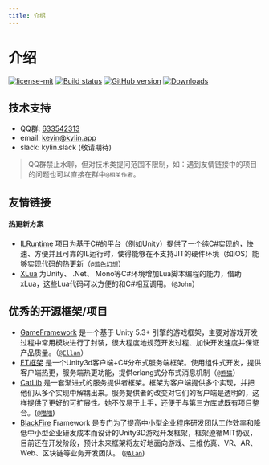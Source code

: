 ```yaml
---
title: 介绍
---
```


# 介绍

<a href="https://github.com/Kylin-Studio/Kit/blob/master/LICENSE"><img src="https://img.shields.io/badge/license-MIT-blue.svg" title="license-mit" /></a> <a href="https://ci.appveyor.com/project/gjmvvv/kit"><img src="https://ci.appveyor.com/api/projects/status/tk3o571mwbw2rykj?svg=true" title="Build status"/></a> <a href="https://github.com/Kylin-Studio/Kit/"><img src="https://img.shields.io/badge/version-v0.1.0-green.svg" title="GitHub version" ></a> <a href="https://github.com/Kylin-Studio/Kit/releases"><img src="https://img.shields.io/badge/Download-1k-green.svg" title="Downloads" /></a>


## 技术支持

- QQ群: [633542313](//shang.qq.com/wpa/qunwpa?idkey=1235068de91ee5b340182dfa324f2d118fa586c8dd4053946763172de0f5d580)
- email: kevin@kylin.app 
- slack: kylin.slack (敬请期待)


> QQ群禁止水聊，但对技术类提问范围不限制，如：遇到友情链接中的项目的问题也可以直接在群中`@相关作者`。

## 友情链接

#### 热更新方案

- [ILRuntime](https://github.com/Ourpalm/ILRuntime) 项目为基于C#的平台（例如Unity）提供了一个纯C#实现的，快速、方便并且可靠的IL运行时，使得能够在不支持JIT的硬件环境（如iOS）能够实现代码的热更新（`@蓝色幻想`）
- [XLua](https://github.com/Tencent/xLua) 为Unity、 .Net、 Mono等C#环境增加Lua脚本编程的能力，借助xLua，这些Lua代码可以方便的和C#相互调用。（`@John`）


## 优秀的开源框架/项目

- [GameFramework](http://gameframework.cn/) 是一个基于 Unity 5.3+ 引擎的游戏框架，主要对游戏开发过程中常用模块进行了封装，很大程度地规范开发过程、加快开发速度并保证产品质量。（[`@Ellan`](https://github.com/EllanJiang)）
- [ET框架](https://github.com/egametang/ET) 是一个Unity3d客户端+C#分布式服务端框架。使用组件式开发，提供客户端热更，服务端热更功能，提供erlang式分布式消息机制（[`@熊猫`](https://github.com/egametang)）
- [CatLib](https://catlib.io) 是一套渐进式的服务提供者框架。框架为客户端提供多个实现，并把他们从多个实现中解耦出来。服务提供者的改变对它们的客户端是透明的，这样提供了更好的可扩展性。她不仅易于上手，还便于与第三方库或既有项目整合。([`@喵喵`](https://github.com/yb199478)) 
- [BlackFire](https://github.com/BlackFire-Studio/BlackFire) Framework 是专门为了提高中小型企业程序研发团队工作效率和降低中小型企业研发成本而设计的Unity3D游戏开发框架，框架遵循MIT协议，目前还在开发阶段，预计未来框架将友好地面向游戏、三维仿真、VR、AR、Web、区块链等业务开发团队。 ([`@Alan`](https://github.com/0x69h)) 